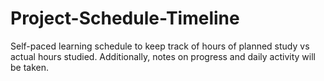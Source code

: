 # Project-Schedule-Timeline
Self-paced learning schedule to keep track of hours of planned study vs actual hours studied. Additionally, notes on progress and daily activity will be taken. 
